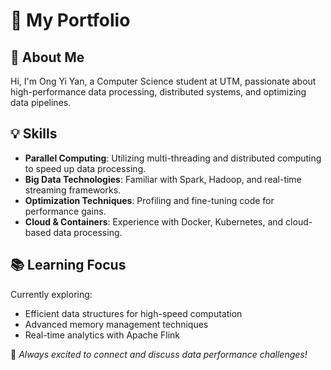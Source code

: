 # 🚀 My Portfolio


## 👋 About Me  
Hi, I'm Ong Yi Yan, a Computer Science student at UTM, passionate about high-performance data processing, distributed systems, and optimizing data pipelines.  

## 💡 Skills  
- **Parallel Computing**: Utilizing multi-threading and distributed computing to speed up data processing.  
- **Big Data Technologies**: Familiar with Spark, Hadoop, and real-time streaming frameworks.  
- **Optimization Techniques**: Profiling and fine-tuning code for performance gains.  
- **Cloud & Containers**: Experience with Docker, Kubernetes, and cloud-based data processing.  

## 📚 Learning Focus  
Currently exploring:  
- Efficient data structures for high-speed computation  
- Advanced memory management techniques  
- Real-time analytics with Apache Flink  

📩 *Always excited to connect and discuss data performance challenges!*  


